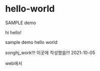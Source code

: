 # hello-world
SAMPLE demo

hi hello!

sample demo 
hello world

songhj_work!!! 이곳에 작성했음!!! 2021-10-05

web에서
